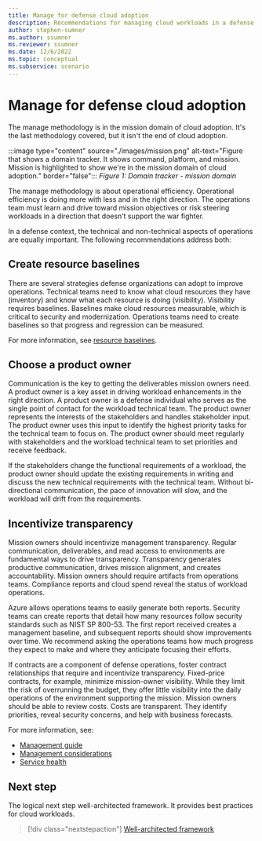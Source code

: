 ```yaml
---
title: Manage for defense cloud adoption
description: Recommendations for managing cloud workloads in a defense organization
author: stephen-sumner
ms.author: ssumner
ms.reviewer: ssumner
ms.date: 12/6/2022
ms.topic: conceptual
ms.subservice: scenario
---
```

# Manage for defense cloud adoption

The manage methodology is in the mission domain of cloud adoption. It's the last methodology covered, but it isn't the end of cloud adoption.

:::image type="content" source="./images/mission.png" alt-text="Figure that shows a domain tracker. It shows command, platform, and mission. Mission is highlighted to show we're in the mission domain of cloud adoption." border="false":::
*Figure 1: Domain tracker - mission domain*

The manage methodology is about operational efficiency. Operational efficiency is doing more with less and in the right direction. The operations team must learn and drive toward mission objectives or risk steering workloads in a direction that doesn’t support the war fighter.

In a defense context, the technical and non-technical aspects of operations are equally important. The following recommendations address both:

## Create resource baselines

There are several strategies defense organizations can adopt to improve operations. Technical teams need to know what cloud resources they have (inventory) and know what each resource is doing (visibility). Visibility requires baselines. Baselines make cloud resources measurable, which is critical to security and modernization. Operations teams need to create baselines so that progress and regression can be measured.

For more information, see [resource baselines](../../manage/azure-management-guide/inventory.md).

## Choose a product owner

Communication is the key to getting the deliverables mission owners need. A product owner is a key asset in driving workload enhancements in the right direction. A product owner is a defense individual who serves as the single point of contact for the workload technical team. The product owner represents the interests of the stakeholders and handles stakeholder input. The product owner uses this input to identify the highest priority tasks for the technical team to focus on. The product owner should meet regularly with stakeholders and the workload technical team to set priorities and receive feedback.

If the stakeholders change the functional requirements of a workload, the product owner should update the existing requirements in writing and discuss the new technical requirements with the technical team. Without bi-directional communication, the pace of innovation will slow, and the workload will drift from the requirements.

## Incentivize transparency

Mission owners should incentivize management transparency. Regular communication, deliverables, and read access to environments are fundamental ways to drive transparency. Transparency generates productive communication, drives mission alignment, and creates accountability. Mission owners should require artifacts from operations teams. Compliance reports and cloud spend reveal the status of workload operations.

Azure allows operations teams to easily generate both reports. Security teams can create reports that detail how many resources follow security standards such as NIST SP 800-53. The first report received creates a management baseline, and subsequent reports should show improvements over time. We recommend asking the operations teams how much progress they expect to make and where they anticipate focusing their efforts.  

If contracts are a component of defense operations, foster contract relationships that require and incentivize transparency. Fixed-price contracts, for example, minimize mission-owner visibility. While they limit the risk of overrunning the budget, they offer little visibility into the daily operations of the environment supporting the mission. Mission owners should be able to review costs. Costs are transparent. They identify priorities, reveal security concerns, and help with business forecasts.

For more information, see:

- [Management guide](../../manage/azure-management-guide/index.md)
- [Management considerations](../../manage/considerations/index.md)
- [Service health](/azure/service-health/service-health-overview)

## Next step

The logical next step well-architected framework. It provides best practices for cloud workloads.

> [!div class="nextstepaction"]
> [Well-architected framework](/azure/architecture/framework/)
